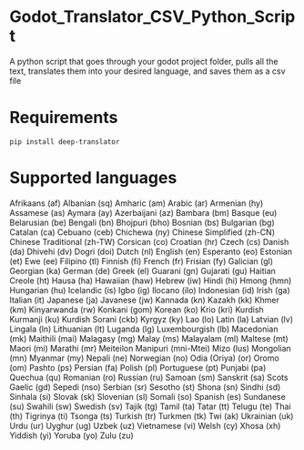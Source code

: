 # Godot_Translator_CSV_Python_Script
A python script that goes through your godot project folder, pulls all the text, translates them into your desired language, and saves them as a csv file

# Requirements
```
pip install deep-translator
```

# Supported languages
Afrikaans (af)
Albanian (sq)
Amharic (am)
Arabic (ar)
Armenian (hy)
Assamese (as)
Aymara (ay)
Azerbaijani (az)
Bambara (bm)
Basque (eu)
Belarusian (be)
Bengali (bn)
Bhojpuri (bho)
Bosnian (bs)
Bulgarian (bg)
Catalan (ca)
Cebuano (ceb)
Chichewa (ny)
Chinese Simplified (zh-CN)
Chinese Traditional (zh-TW)
Corsican (co)
Croatian (hr)
Czech (cs)
Danish (da)
Dhivehi (dv)
Dogri (doi)
Dutch (nl)
English (en)
Esperanto (eo)
Estonian (et)
Ewe (ee)
Filipino (tl)
Finnish (fi)
French (fr)
Frisian (fy)
Galician (gl)
Georgian (ka)
German (de)
Greek (el)
Guarani (gn)
Gujarati (gu)
Haitian Creole (ht)
Hausa (ha)
Hawaiian (haw)
Hebrew (iw)
Hindi (hi)
Hmong (hmn)
Hungarian (hu)
Icelandic (is)
Igbo (ig)
Ilocano (ilo)
Indonesian (id)
Irish (ga)
Italian (it)
Japanese (ja)
Javanese (jw)
Kannada (kn)
Kazakh (kk)
Khmer (km)
Kinyarwanda (rw)
Konkani (gom)
Korean (ko)
Krio (kri)
Kurdish Kurmanji (ku)
Kurdish Sorani (ckb)
Kyrgyz (ky)
Lao (lo)
Latin (la)
Latvian (lv)
Lingala (ln)
Lithuanian (lt)
Luganda (lg)
Luxembourgish (lb)
Macedonian (mk)
Maithili (mai)
Malagasy (mg)
Malay (ms)
Malayalam (ml)
Maltese (mt)
Maori (mi)
Marathi (mr)
Meiteilon Manipuri (mni-Mtei)
Mizo (lus)
Mongolian (mn)
Myanmar (my)
Nepali (ne)
Norwegian (no)
Odia (Oriya) (or)
Oromo (om)
Pashto (ps)
Persian (fa)
Polish (pl)
Portuguese (pt)
Punjabi (pa)
Quechua (qu)
Romanian (ro)
Russian (ru)
Samoan (sm)
Sanskrit (sa)
Scots Gaelic (gd)
Sepedi (nso)
Serbian (sr)
Sesotho (st)
Shona (sn)
Sindhi (sd)
Sinhala (si)
Slovak (sk)
Slovenian (sl)
Somali (so)
Spanish (es)
Sundanese (su)
Swahili (sw)
Swedish (sv)
Tajik (tg)
Tamil (ta)
Tatar (tt)
Telugu (te)
Thai (th)
Tigrinya (ti)
Tsonga (ts)
Turkish (tr)
Turkmen (tk)
Twi (ak)
Ukrainian (uk)
Urdu (ur)
Uyghur (ug)
Uzbek (uz)
Vietnamese (vi)
Welsh (cy)
Xhosa (xh)
Yiddish (yi)
Yoruba (yo)
Zulu (zu)
